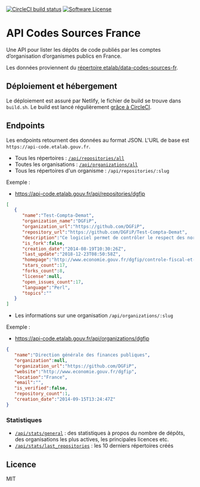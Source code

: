 [![CircleCI build status](https://img.shields.io/circleci/project/github/etalab/api-codes-sources-fr.svg?style=flat-square)](https://circleci.com/gh/etalab/api-codes-sources-fr)
[![Software License](https://img.shields.io/badge/License-MIT-orange.svg?style=flat-square)](https://github.com/etalab/api-codes-sources-fr/blob/master/LICENSE.md)

# API Codes Sources France

Une API pour lister les dépôts de code publiés par les comptes d’organisation d’organismes publics en France.

Les données proviennent du [répertoire etalab/data-codes-sources-fr](https://github.com/etalab/data-codes-sources-fr).

## Déploiement et hébergement

Le déploiement est assuré par Netlify, le fichier de build se trouve dans `build.sh`. Le build est lancé régulièrement [grâce à CircleCI](https://circleci.com/gh/etalab/api-codes-sources-fr).

## Endpoints

Les endpoints retournent des données au format JSON. L'URL de base est `https://api-code.etalab.gouv.fr`.

- Tous les répertoires : [`/api/repositories/all`](https://api-code.etalab.gouv.fr/api/repositories/all)
- Toutes les organisations : [`/api/organizations/all`](https://api-code.etalab.gouv.fr/api/organizations/all)
- Tous les répertoires d'un organisme : `/api/repositories/:slug`

Exemple :
- https://api-code.etalab.gouv.fr/api/repositories/dgfip
```json
[
   {
      "name":"Test-Compta-Demat",
      "organization_name":"DGFiP",
      "organization_url":"https://github.com/DGFiP",
      "repository_url":"https://github.com/DGFiP/Test-Compta-Demat",
      "description":"Ce logiciel permet de contrôler le respect des normes des fichiers d'écritures comptables (FEC) conformément aux dispositions de l'article A.47 A-1 du livre des procédures fiscales.",
      "is_fork":false,
      "creation_date":"2014-08-19T10:30:26Z",
      "last_update":"2018-12-23T08:50:58Z",
      "homepage":"http://www.economie.gouv.fr/dgfip/controle-fiscal-et-lutte-contre-fraude",
      "stars_count":17,
      "forks_count":8,
      "license":null,
      "open_issues_count":17,
      "language":"Perl",
      "topics":""
   }
]
```

- Les informations sur une organisation `/api/organizations/:slug`

Exemple :

- https://api-code.etalab.gouv.fr/api/organizations/dgfip

```json
{
   "name":"Direction générale des finances publiques",
   "organization":null,
   "organization_url":"https://github.com/DGFiP",
   "website":"http://www.economie.gouv.fr/dgfip",
   "location":"France",
   "email":"",
   "is_verified":false,
   "repository_count":1,
   "creation_date":"2014-09-15T13:24:47Z"
}
```

### Statistiques

- [`/api/stats/general`](https://api-code.etalab.gouv.fr/api/stats/general) : des statistiques à propos du nombre de dépôts, des organisations les plus actives, les principales licences etc.
- [`/api/stats/last_repositories`](https://api-code.etalab.gouv.fr/api/stats/last_repositories) : les 10 derniers répertoires créés

## Licence

MIT
